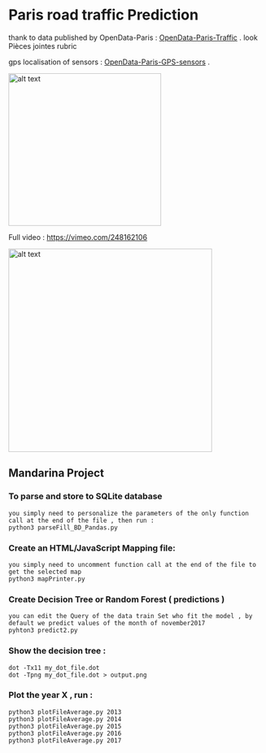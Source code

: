 # Paris road traffic Prediction

thank to data published by OpenData-Paris :
[OpenData-Paris-Traffic](https://opendata.paris.fr/explore/dataset/comptages-routiers-permanents/information/) .
look Pièces jointes rubric


gps localisation of sensors : 
[OpenData-Paris-GPS-sensors](https://opendata.paris.fr/explore/dataset/referentiel-comptages-routiers/) .


<a href="https://vimeo.com/248162106" target="_blank"><img src="https://github.com/raphaelauv/Paris-Traffic-Prediction/blob/master/doc/resume.gif" alt="alt text" width="300" height="whatever"></a>

Full video : https://vimeo.com/248162106

<img src="https://raw.githubusercontent.com/raphaelauv/Paris-Traffic-Prediction/master/doc/images/predictions.png" alt="alt text" width="400" height="whatever">


## Mandarina Project

### To parse and store to SQLite database

	you simply need to personalize the parameters of the only function call at the end of the file , then run :
	python3 parseFill_BD_Pandas.py

### Create an HTML/JavaScript Mapping file:
	you simply need to uncomment function call at the end of the file to get the selected map
	python3 mapPrinter.py

### Create Decision Tree or Random Forest ( predictions )
	
	you can edit the Query of the data train Set who fit the model , by default we predict values of the month of november2017
	pyhton3 predict2.py

### Show the decision tree :

	dot -Tx11 my_dot_file.dot
	dot -Tpng my_dot_file.dot > output.png

### Plot the year X , run :

	python3 plotFileAverage.py 2013
	python3 plotFileAverage.py 2014
	python3 plotFileAverage.py 2015
	python3 plotFileAverage.py 2016
	python3 plotFileAverage.py 2017
